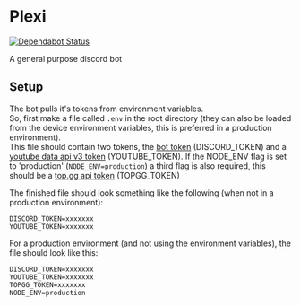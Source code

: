 # Plexi
[![Dependabot Status](https://api.dependabot.com/badges/status?host=github&repo=Nigecat/Plexi&identifier=207711753)](https://dependabot.com)

A general purpose discord bot


## Setup
The bot pulls it's tokens from environment variables.  
So, first make a file called `.env` in the root directory (they can also be loaded from the device environment variables, this is preferred in a production environment).  
This file should contain two tokens, the [bot token](https://discord.com/developers/applications) (DISCORD_TOKEN) and a [youtube data api v3 token](https://console.developers.google.com/apis/credentials) (YOUTUBE_TOKEN).
If the NODE_ENV flag is set to 'production' (`NODE_ENV=production`) a third flag is also required, this should be a [top.gg api token](https://top.gg/api/docs#mybots) (TOPGG_TOKEN)

The finished file should look something like the following (when not in a production environment):
```
DISCORD_TOKEN=xxxxxxx
YOUTUBE_TOKEN=xxxxxxx
```

For a production environment (and not using the environment variables), the file should look like this:
```
DISCORD_TOKEN=xxxxxxx
YOUTUBE_TOKEN=xxxxxxx
TOPGG_TOKEN=xxxxxxx
NODE_ENV=production
```
